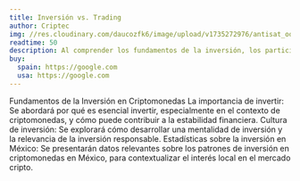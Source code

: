 ```yaml
---
title: Inversión vs. Trading
author: Criptec 
img: //res.cloudinary.com/daucozfk6/image/upload/v1735272976/antisat_oqrsmm.webp
readtime: 50
description: Al comprender los fundamentos de la inversión, los participantes estarán mejor equipados para desarrollar una cultura de inversión responsable y aprovechar las oportunidades que ofrecen las criptomonedas. Este conocimiento les proporcionará una base sólida para tomar decisiones informadas y adecuadas a sus objetivos financieros.
buy:
  spain: https://google.com
  usa: https://google.com
---
```

Fundamentos de la Inversión en Criptomonedas
La importancia de invertir: Se abordará por qué es esencial invertir, especialmente en el contexto de criptomonedas, y cómo puede contribuir a la estabilidad financiera.
Cultura de inversión: Se explorará cómo desarrollar una mentalidad de inversión y la relevancia de la inversión responsable.
Estadísticas sobre la inversión en México: Se presentarán datos relevantes sobre los patrones de inversión en criptomonedas en México, para contextualizar el interés local en el mercado cripto.

